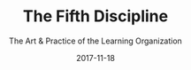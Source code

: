 ---
date: 2017-11-18
dateYear: 2017
isbn: 9780385517256
title: The Fifth Discipline
subtitle: The Art & Practice of the Learning Organization
description: "This revised edition of the bestselling classic is based on fifteen years of experience in putting Peter Senge’s ideas into practice. As Senge makes clear, in the long run the only sustainable competitive advantage is your organization’s ability to learn faster than the competition. The leadership stories demonstrate the many ways that the core ideas of the Fifth Discipline, many of which seemed radical when first published, have become deeply integrated into people’s ways of seeing the world and their managerial practices. Senge describes how companies can rid themselves of the learning blocks that threaten their productivity and success by adopting the strategies of learning organizations, in which new and expansive patterns of thinking are nurtured, collective aspiration is set free, and people are continually learning how to create the results they truly desire."
cover: cover-the-fifth-discipline.jpeg
coverGoogle: https://books.google.com/books/content?id=OtyLDQAAQBAJ&printsec=frontcover&img=1&zoom=1&edge=curl&source=gbs_api
pageCount: 466
authors: Peter M. Senge
publishers: Currency
published: 2006-03-21
publishedYear: 2006
shelves:
- non-fiction
skills:
- systems-thinking
portfolioFeature: true
---